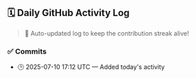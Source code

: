 ## 🗓️ Daily GitHub Activity Log

> 🤖 Auto-updated log to keep the contribution streak alive!

### ✅ Commits

- 🕒 2025-07-10 17:12 UTC — Added today's activity

